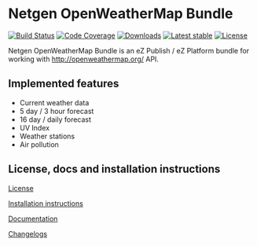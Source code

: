 Netgen OpenWeatherMap Bundle
============================
[![Build Status](https://img.shields.io/travis/netgen/NetgenOpenWeatherMapBundle.svg?style=flat-square)](https://travis-ci.org/netgen/NetgenOpenWeatherMapBundle)
[![Code Coverage](https://img.shields.io/codecov/c/github/netgen/NetgenOpenWeatherMapBundle.svg?style=flat-square)](https://codecov.io/gh/netgen/NetgenOpenWeatherMapBundle)
[![Downloads](https://img.shields.io/packagist/dt/netgen/open-weather-map-bundle.svg?style=flat-square)](https://packagist.org/packages/netgen/open-weather-map-bundle)
[![Latest stable](https://img.shields.io/packagist/v/netgen/open-weather-map-bundle.svg?style=flat-square)](https://packagist.org/packages/netgen/open-weather-map-bundle)
[![License](https://img.shields.io/packagist/l/netgen/open-weather-map-bundle.svg?style=flat-square)](https://packagist.org/packages/netgen/open-weather-map-bundle)

Netgen OpenWeatherMap Bundle is an eZ Publish / eZ Platform bundle for working with http://openweathermap.org/ API.

Implemented features
--------------------

* Current weather data
* 5 day / 3 hour forecast
* 16 day / daily forecast
* UV Index
* Weather stations
* Air pollution

License, docs and installation instructions
-------------------------------------

[License](LICENSE)

[Installation instructions](bundle/Resources/doc/INSTALL.md)

[Documentation](bundle/Resources/doc/DOC.md)

[Changelogs](bundle/Resources/doc/)
